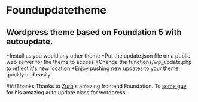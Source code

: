 # Foundupdatetheme
## Wordpress theme based on Foundation 5 with autoupdate.
*Install as you would any other theme
*Put the update.json file on a public web server for the theme to access
*Change the functions/wp_update.php to reflect it's new location
*Enjoy pushing new updates to your theme quickly and easily

###Thanks
Thanks to [Zurb](http://foundation.zurb.com)'s amazing frontend Foundation. To [some guy](http://stuartmason.co.uk) for his amazing auto update class for wordpress. 
